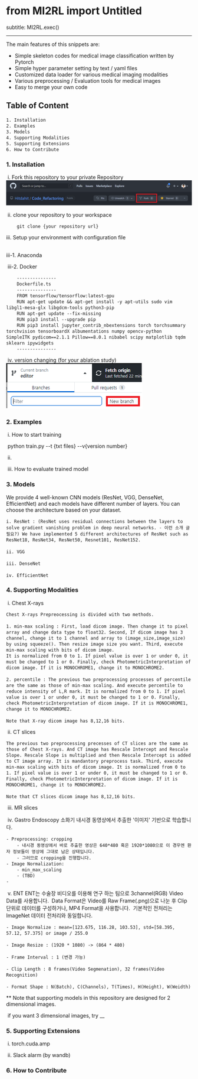 # from MI2RL import Untitled

subtitle: MI2RL.exec()

---

The main features of this snippets are:

- Simple skeleton codes for medical image classification written by Pytorch
- Simple hyper parameter setting by text / yaml files
- Customized data loader for various medical imaging modalities
- Various preprocessing / Evaluation tools for medical images
- Easy to merge your own code 

## Table of Content

	1. Installation
 	2. Examples
 	3. Models
 	4. Supporting Modalities
 	5. Supporting Extensions
 	6. How to Contribute

### 1. Installation

​	i. Fork this repository to your private Repository
		![캡처](/imgs/fork.png)

​	ii. clone your repository to your workspace
		
		git clone {your repository url}

   iii. Setup your environment with configuration file

​		
	 iii-1. Anaconda

​	 iii-2. Docker

		---------------
		Dockerfile.ts
		---------------
		FROM tensorflow/tensorflow:latest-gpu
		RUN apt-get update && apt-get install -y apt-utils sudo vim libgl1-mesa-glx libgdcm-tools python3-pip 
		RUN apt-get update --fix-missing
		RUN pip3 install --upgrade pip
		RUN pip3 install jupyter_contrib_nbextensions torch torchsummary torchvision tensorboardX albumentations numpy opencv-python 			SimpleITK pydicom==2.1.1 Pillow==8.0.1 nibabel scipy matplotlib tqdm sklearn ipywidgets
		---------------

​	iv. version changing (for your ablation study)
	![캡처](/imgs/for_ablation.png)


### 2. Examples

​	i. How to start training

​		python train.py --t {txt files} --v{version number}

​	ii. 

​	iii. How to evaluate trained model 

### 3. Models
We provide 4 well-known CNN models (ResNet, VGG, DenseNet, EfficientNet) and each models have different number of layers. You can choose the architecture based on your dataset.

    i. ResNet : (ResNet uses residual connections between the layers to solve gradient vanishing problem in deep neural networks. - 이런 소개 글 필요?) We have implemented 5 different architectures of ResNet such as ResNet18, ResNet34, ResNet50, Resnet101, ResNet152. 

    ii. VGG

    iii. DenseNet

    iv. EfficientNet

### 4. Supporting Modalities

​	i. Chest X-rays

	Chest X-rays Prepreocessing is divided with two methods.

	1. min-max scaling : First, load dicom image. Then change it to pixel array and change data type to float32. Second, If dicom image has 3 channel, change it to 1 channel and array to (image_size,image_size) by using squeeze(). Then resize image size you want. Third, execute min-max scaling with bits of dicom image.
	It is normalized from 0 to 1. If pixel value is over 1 or under 0, it must be changed to 1 or 0. Finally, check PhotometricInterpretation of dicom image. If it is MONOCHROME1, change it to MONOCHROME2.

	2. percentile : The previous two preprocessing processes of percentile are the same as those of min-max scaling. And execute percentile to reduce intensity of L,R mark. It is normalized from 0 to 1. If pixel value is over 1 or under 0, it must be changed to 1 or 0. Finally, check PhotometricInterpretation of dicom image. If it is MONOCHROME1, change it to MONOCHROME2.

	Note that X-ray dicom image has 8,12,16 bits.

​	ii. CT slices

	The previous two preprocessing precesses of CT slices are the same as those of Chest X-rays. And CT image has Rescale Intercept and Rescale Slope. Rescale Slope is multiplied and then Rescale Intercept is added to CT image array. It is mandantory preprocess task. Third, execute min-max scaling with bits of dicom image. It is normalized from 0 to 1. If pixel value is over 1 or under 0, it must be changed to 1 or 0. Finally, check PhotometricInterpretation of dicom image. If it is MONOCHROME1, change it to MONOCHROME2.

	Note that CT slices dicom image has 8,12,16 bits.

​	iii. MR slices

​	iv. Gastro Endoscopy
	소화기 내시경 동영상에서 추출한 '이미지' 기반으로 학습합니다.

	- Preprocessing: cropping
    	- 내시경 동영상에서 바로 추출한 영상은 640*480 혹은 1920*1080으로 이 경우엔 환자 정보들이 영상에 그대로 남은 상태입니다.
    	- 그러므로 cropping을 진행합니다.
  	- Image Normalization: 
    	- min_max_scaling 
    	- (TBD)
  	- 
	
​	v. ENT
    ENT는 수술장 비디오를 이용해 연구 하는 팀으로 3channel(RGB) Video Data를 사용합니다. 
​    Data Format은 Video를 Raw Frame(.png)으로 나눈 후 Clip 단위로 데이터를 구성하거나, MP4 Format을 사용합니다.
​    기본적인 전처리는 ImageNet 데이터 전처리와 동일합니다. 

    - Image Normalize : mean=[123.675, 116.28, 103.53], std=[58.395, 57.12, 57.375] or image / 255.0
    
    - Image Resize : (1920 * 1080) -> (864 * 480) 

    - Frame Interval : 1 (변경 가능)

    - Clip Length : 8 frames(Video Segmenation), 32 frames(Video Recognition) 

    - Format Shape : N(Batch), C(Channels), T(Times), H(Height), W(Weidth)

** Note that supporting models in this repository are designed for 2 dimensional images.

​	if you want 3 dimensional images, try __

### 5. Supporting Extensions

​	i. torch.cuda.amp

​	ii. Slack alarm (by wandb)

### 6. How to Contribute 

​        

